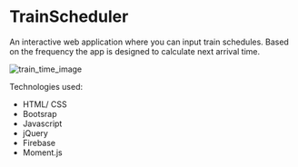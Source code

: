 # TrainScheduler

An interactive web application where you can input train schedules. Based on the frequency the app is designed to calculate next arrival time. 

![train_time_image](https://user-images.githubusercontent.com/34262469/43048604-06a37132-8d9f-11e8-81ff-29534b51a170.png)

Technologies used:
- HTML/ CSS
- Bootsrap
- Javascript
- jQuery
- Firebase
- Moment.js
